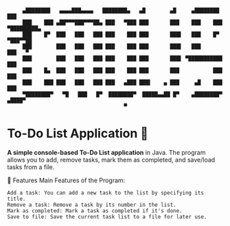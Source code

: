          ▄████████   ▄▄▄▄███▄▄▄▄   ████████▄   ▄█        ▄█     ▄████████     ███
         ███    ███ ▄██▀▀▀███▀▀▀██▄ ███   ▀███ ███       ███    ███    ███ ▀█████████▄
         ███    █▀  ███   ███   ███ ███    ███ ███       ███▌   ███    █▀     ▀███▀▀██
         ███        ███   ███   ███ ███    ███ ███       ███▌   ███            ███   ▀
         ███        ███   ███   ███ ███    ███ ███       ███▌ ▀███████████     ███
         ███    █▄  ███   ███   ███ ███    ███ ███       ███           ███     ███
         ███    ███ ███   ███   ███ ███   ▄███ ███▌    ▄ ███     ▄█    ███     ███
         ▀████████▀   ▀█   ███   █▀  ████████▀  █████▄▄██ █▀    ▄████████▀     ▄████▀
                                          ▀

# To-Do List Application 📝

**A simple console-based To-Do List application** in Java. The program allows you to add, remove tasks, mark them as completed, and save/load tasks from a file.

🔧 Features
Main Features of the Program:

    Add a task: You can add a new task to the list by specifying its title.
    Remove a task: Remove a task by its number in the list.
    Mark as completed: Mark a task as completed if it's done.
    Save to file: Save the current task list to a file for later use.
